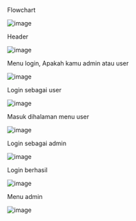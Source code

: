 Flowchart

![image](https://github.com/user-attachments/assets/50cf53b3-7e12-47b6-8e58-1dd6a29a85ed)

Header

![image](https://github.com/user-attachments/assets/68237cd6-cfd3-42a5-8aeb-25c6a606f275)

Menu login, Apakah kamu admin atau user

![image](https://github.com/user-attachments/assets/eba0a137-d8c6-406b-9811-06f719613914)

Login sebagai user

![image](https://github.com/user-attachments/assets/9903f2b9-6089-46a3-b5e7-62cb28114462)

Masuk dihalaman menu user

![image](https://github.com/user-attachments/assets/aead3e26-fc77-4df1-a0bf-1fca288f09ef)

Login sebagai admin

![image](https://github.com/user-attachments/assets/ab1d3db2-db8c-4623-b0f5-412fef062d88)

Login berhasil

![image](https://github.com/user-attachments/assets/ff433ab1-1f90-4a0c-914d-f7d4c466a273)

Menu admin

![image](https://github.com/user-attachments/assets/08a8a36d-9b64-4d5c-9d64-93667ed6630b)




